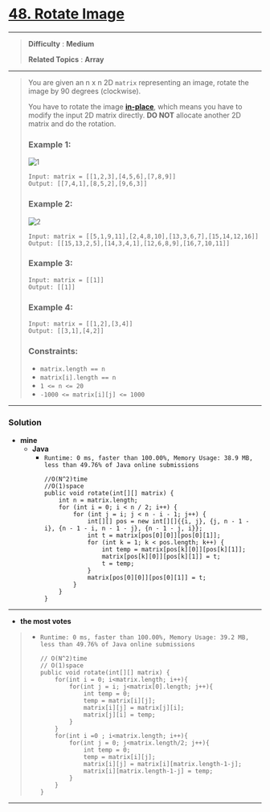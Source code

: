 # [48. Rotate Image](https://leetcode.com/problems/rotate-image/)

---

> **Difficulty** : **Medium**
>
> **Related Topics** : **Array**

---

> You are given an n x n 2D `matrix` representing an image, rotate the image by 90 degrees (clockwise).
>
> You have to rotate the image **[in-place](https://en.wikipedia.org/wiki/In-place_algorithm)**, which means you have to modify the input 2D matrix directly.
> **DO NOT** allocate another 2D matrix and do the rotation.
>
>
>
> ### Example 1:
> ![1](https://assets.leetcode.com/uploads/2020/08/28/mat1.jpg)
> ```
> Input: matrix = [[1,2,3],[4,5,6],[7,8,9]]
> Output: [[7,4,1],[8,5,2],[9,6,3]]
> ```
>
> ### Example 2:
> ![2](https://assets.leetcode.com/uploads/2020/08/28/mat2.jpg)
> ```
> Input: matrix = [[5,1,9,11],[2,4,8,10],[13,3,6,7],[15,14,12,16]]
> Output: [[15,13,2,5],[14,3,4,1],[12,6,8,9],[16,7,10,11]]
> ```
>
> ### Example 3:
> ```
> Input: matrix = [[1]]
> Output: [[1]]
> ```
>
> ### Example 4:
> ```
> Input: matrix = [[1,2],[3,4]]
> Output: [[3,1],[4,2]]
> ```
>
> ### Constraints:
> * `matrix.length == n`
> * `matrix[i].length == n`
> * `1 <= n <= 20`
> * `-1000 <= matrix[i][j] <= 1000`

---


### Solution
* **mine**
  * **Java**
    * `Runtime: 0 ms, faster than 100.00%, Memory Usage: 38.9 MB, less than 49.76% of Java online submissions`
      ```
      //O(N^2)time
      //O(1)space
      public void rotate(int[][] matrix) {
          int n = matrix.length;
          for (int i = 0; i < n / 2; i++) {
              for (int j = i; j < n - i - 1; j++) {
                  int[][] pos = new int[][]{{i, j}, {j, n - 1 - i}, {n - 1 - i, n - 1 - j}, {n - 1 - j, i}};
                  int t = matrix[pos[0][0]][pos[0][1]];
                  for (int k = 1; k < pos.length; k++) {
                      int temp = matrix[pos[k][0]][pos[k][1]];
                      matrix[pos[k][0]][pos[k][1]] = t;
                      t = temp;
                  }
                  matrix[pos[0][0]][pos[0][1]] = t;
              }
          }
      }
      ```

---


* **the most votes**
>  * `Runtime: 0 ms, faster than 100.00%, Memory Usage: 39.2 MB, less than 49.76% of Java online submissions `
>    ```
>    // O(N^2)time
>    // O(1)space
>    public void rotate(int[][] matrix) {
>        for(int i = 0; i<matrix.length; i++){
>            for(int j = i; j<matrix[0].length; j++){
>                int temp = 0;
>                temp = matrix[i][j];
>                matrix[i][j] = matrix[j][i];
>                matrix[j][i] = temp;
>            }
>        }
>        for(int i =0 ; i<matrix.length; i++){
>            for(int j = 0; j<matrix.length/2; j++){
>                int temp = 0;
>                temp = matrix[i][j];
>                matrix[i][j] = matrix[i][matrix.length-1-j];
>                matrix[i][matrix.length-1-j] = temp;
>            }
>        }
>    }
>    ```

---


